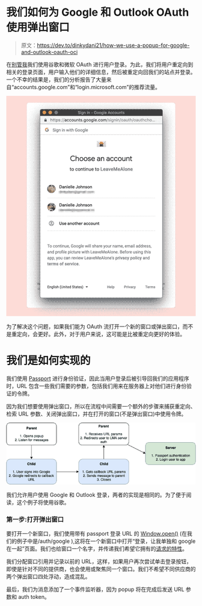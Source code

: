 # 我们如何为 Google 和 Outlook OAuth 使用弹出窗口

> 原文：<https://dev.to/dinkydani21/how-we-use-a-popup-for-google-and-outlook-oauth-oci>

在[别管我](https://leavemealone.xyz)我们使用谷歌和微软 OAuth 进行用户登录。为此，我们将用户重定向到相关的登录页面，用户输入他们的详细信息，然后被重定向回我们的站点并登录。一个不幸的结果是，我们的分析报告了大量来自“accounts.google.com”和“login.microsoft.com”的推荐流量。

[![How we use a popup for Google and Outlook OAuth](img/fd306f95d99d23f485ebe2ca3c2e6918.png)](https://res.cloudinary.com/practicaldev/image/fetch/s--iVB6NjPJ--/c_limit%2Cf_auto%2Cfl_progressive%2Cq_auto%2Cw_880/https://blog.squarecat.io/conteimg/2019/04/login-popup.jpg)

为了解决这个问题，如果我们能为 OAuth 流打开一个新的窗口或弹出窗口，而不是重定向，会更好。此外，对于用户来说，这可能是比被重定向更好的体验。

# 我们是如何实现的

我们使用 [Passport](http://www.passportjs.org/) 进行身份验证，因此当用户登录后被引导回我们的应用程序时，URL 包含一些我们需要的参数，包括我们用来在服务器上对他们进行身份验证的令牌。

因为我们想要使用弹出窗口，所以在流程中间需要一个额外的步骤来捕获重定向、检索 URL 参数、关闭弹出窗口，并在打开的窗口(不是弹出窗口)中使用令牌。

[![How we use a popup for Google and Outlook OAuth](img/703282a3b7f277f8c6a0ea46f16b88a3.png)](https://res.cloudinary.com/practicaldev/image/fetch/s--0xRtPF6y--/c_limit%2Cf_auto%2Cfl_progressive%2Cq_auto%2Cw_880/https://blog.squarecat.io/conteimg/2019/04/oauth-popup.png)

我们允许用户使用 Google 和 Outlook 登录，两者的实现是相同的。为了便于阅读，这个例子将使用谷歌。

### 第一步:打开弹出窗口

要打开一个新窗口，我们使用带有 passport 登录 URL 的 [Window.open()](https://developer.mozilla.org/en-US/docs/Web/API/Window/open) (在我们的例子中是/auth/google ),这将在一个新窗口中打开“登录，让我单独和 google 在一起”页面。我们也给窗口一个名字，并传递我们希望它拥有的[请求的特性](https://developer.mozilla.org/en-US/docs/Web/API/Window/open#Window_features)。

我们分配窗口引用并记录以前的 URL，这样，如果用户再次尝试单击登录按钮，即使是针对不同的提供商，也会使用或聚焦同一个窗口。我们不希望不同供应商的两个弹出窗口四处浮动，造成混乱。

最后，我们为消息添加了一个事件监听器，因为 popup 将在完成后发送 URL 参数和 auth token。
